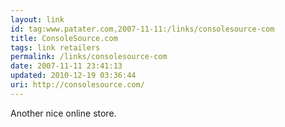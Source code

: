 ```yaml
---
layout: link
id: tag:www.patater.com,2007-11-11:/links/consolesource-com
title: ConsoleSource.com
tags: link retailers
permalink: /links/consolesource-com
date: 2007-11-11 23:41:13
updated: 2010-12-19 03:36:44
uri: http://consolesource.com/
---
```

Another nice online store.
